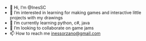 - 👋 Hi, I’m @InesSC
- 👀 I’m interested in learning for making games and interactive little projects with my drawings
- 🌱 I’m currently learning python, c#, java
- 💞️ I’m looking to collaborate on game jams
- 📫 How to reach me inessorzano@gmail.com

<!---
InesSC/InesSC is a ✨ special ✨ repository because its `README.md` (this file) appears on your GitHub profile.
You can click the Preview link to take a look at your changes.
--->
